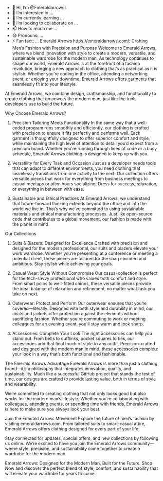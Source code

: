 - 👋 Hi, I’m @Emeraldarrowss
- 👀 I’m interested in ...
- 🌱 I’m currently learning ...
- 💞️ I’m looking to collaborate on ...
- 📫 How to reach me ...
- 😄 Pronouns: ...
- ⚡ Fun fact: ...
Emerald Arrows https://emeraldarrows.com/: Crafting Men’s Fashion with Precision and Purpose
Welcome to Emerald Arrows, where we blend innovation with style to create a modern, versatile, and sustainable wardrobe for the modern man. As technology continues to shape our world, Emerald Arrows is at the forefront of a fashion revolution, bringing a new approach to clothing that’s as practical as it is stylish. Whether you're coding in the office, attending a networking event, or enjoying your downtime, Emerald Arrows offers garments that seamlessly fit into your lifestyle.

At Emerald Arrows, we combine design, craftsmanship, and functionality to create clothing that empowers the modern man, just like the tools developers use to build the future.

Why Choose Emerald Arrows?
1. Precision Tailoring Meets Functionality
In the same way that a well-coded program runs smoothly and efficiently, our clothing is crafted with precision to ensure it fits perfectly and performs well. Each garment is thoughtfully designed to offer superior comfort and style, while maintaining the high level of attention to detail you’d expect from a premium brand. Whether you're running through lines of code or a busy schedule, Emerald Arrows clothing is designed to keep up with you.

2. Versatility for Every Task and Occasion
Just as a developer needs tools that can adapt to different environments, you need clothing that seamlessly transitions from one activity to the next. Our collection offers versatile pieces that work for everything from business meetings to casual meetups or after-hours socializing. Dress for success, relaxation, or everything in between with ease.

3. Sustainable and Ethical Practices
At Emerald Arrows, we understand that future-forward thinking extends beyond the office and into the world we live in. That’s why we’ve committed to using sustainable materials and ethical manufacturing processes. Just like open-source code that contributes to a global movement, our fashion is made with the planet in mind.

Our Collections
1. Suits & Blazers: Designed for Excellence
Crafted with precision and designed for the modern professional, our suits and blazers elevate your work wardrobe. Whether you’re presenting at a conference or meeting a potential client, these pieces are tailored for the sharp-minded and ambitious. Stay stylish while achieving your goals.

2. Casual Wear: Style Without Compromise
Our casual collection is perfect for the tech-savvy professional who values both comfort and style. From smart polos to well-fitted chinos, these versatile pieces provide the ideal balance of relaxation and refinement, no matter what task you take on next.

3. Outerwear: Protect and Perform
Our outerwear ensures that you’re covered—literally. Designed with both style and durability in mind, our coats and jackets offer protection against the elements without sacrificing fashion. Whether you're commuting to work or meeting colleagues for an evening event, you'll stay warm and look sharp.

4. Accessories: Complete Your Look
The right accessories can help you stand out. From belts to cufflinks, pocket squares to ties, our accessories add that final touch of style to any outfit. Precision-crafted and designed with the modern man in mind, these accessories complete your look in a way that’s both functional and fashionable.

The Emerald Arrows Advantage
Emerald Arrows is more than just a clothing brand—it’s a philosophy that integrates innovation, quality, and sustainability. Much like a successful GitHub project that stands the test of time, our designs are crafted to provide lasting value, both in terms of style and wearability.

We’re committed to creating clothing that not only looks good but also works for the modern man’s lifestyle. Whether you’re collaborating with colleagues, attending events, or spending time with friends, Emerald Arrows is here to make sure you always look your best.

Join the Emerald Arrows Movement
Explore the future of men’s fashion by visiting emeraldarrows.com. From tailored suits to smart-casual attire, Emerald Arrows offers clothing designed for every part of your life.

Stay connected for updates, special offers, and new collections by following us online. We’re excited to have you join the Emerald Arrows community—where style, precision, and sustainability come together to create a wardrobe for the modern man.

Emerald Arrows: Designed for the Modern Man, Built for the Future.
Shop Now and discover the perfect blend of style, comfort, and sustainability that will elevate your wardrobe for years to come.







<!---
Emeraldarrowss/Emeraldarrowss is a ✨ special ✨ repository because its `README.md` (this file) appears on your GitHub profile.
You can click the Preview link to take a look at your changes.
--->
